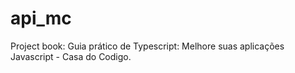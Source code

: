 # api_mc
Project book: Guia prático de Typescript: Melhore suas aplicações Javascript - Casa do Codigo.
